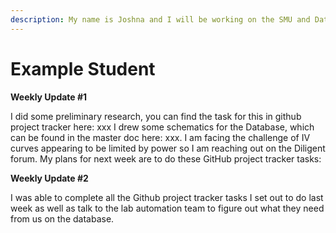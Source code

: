 ```yaml
---
description: My name is Joshna and I will be working on the SMU and Database this semester
---
```


# Example Student

**Weekly Update #1**

I did some preliminary research, you can find the task for this in github project tracker here: xxx I drew some schematics for the Database, which can be found in the master doc here: xxx. I am facing the challenge of IV curves appearing to be limited by power so I am reaching out on the Diligent forum. My plans for next week are to do these GitHub project tracker tasks:&#x20;



**Weekly Update #2**&#x20;

I was able to complete all the Github project tracker tasks I set out to do last week as well as talk to the lab automation team to figure out what they need from us on the database.&#x20;
